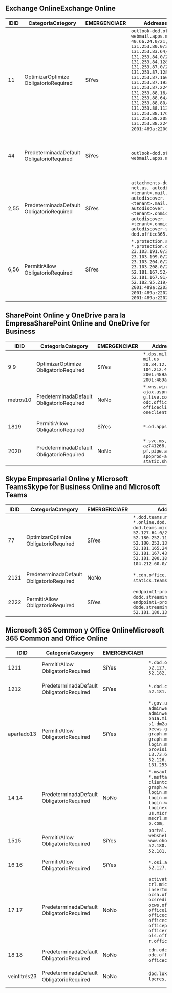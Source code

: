 <!--THIS FILE IS AUTOMATICALLY GENERATED. MANUAL CHANGES WILL BE OVERWRITTEN.-->
<!--Please contact the Office 365 Endpoints team with any questions.-->
<!--USGovDoD endpoints version 2019112700-->
<!--File generated 2019-11-27 11:00:08.0914-->

## <a name="exchange-online"></a><span data-ttu-id="fcebf-101">Exchange Online</span><span class="sxs-lookup"><span data-stu-id="fcebf-101">Exchange Online</span></span>

<span data-ttu-id="fcebf-102">ID</span><span class="sxs-lookup"><span data-stu-id="fcebf-102">ID</span></span> | <span data-ttu-id="fcebf-103">Categoría</span><span class="sxs-lookup"><span data-stu-id="fcebf-103">Category</span></span> | <span data-ttu-id="fcebf-104">EMERGENCIA</span><span class="sxs-lookup"><span data-stu-id="fcebf-104">ER</span></span> | <span data-ttu-id="fcebf-105">Addresses</span><span class="sxs-lookup"><span data-stu-id="fcebf-105">Addresses</span></span> | <span data-ttu-id="fcebf-106">Puertos</span><span class="sxs-lookup"><span data-stu-id="fcebf-106">Ports</span></span>
-- | -------------------- | --- | ---------------------------------------------------------------------------------------------------------------------------------------------------------------------------------------------------------------------------------------------------------------------------------------------------------------------------------------------------------------------------------------------- | -------------------------------
<span data-ttu-id="fcebf-107">1</span><span class="sxs-lookup"><span data-stu-id="fcebf-107">1</span></span> | <span data-ttu-id="fcebf-108">Optimizar</span><span class="sxs-lookup"><span data-stu-id="fcebf-108">Optimize</span></span><BR><span data-ttu-id="fcebf-109">Obligatorio</span><span class="sxs-lookup"><span data-stu-id="fcebf-109">Required</span></span> | <span data-ttu-id="fcebf-110">Sí</span><span class="sxs-lookup"><span data-stu-id="fcebf-110">Yes</span></span> | `outlook-dod.office365.us, webmail.apps.mil`<BR>`40.66.24.0/21, 131.253.80.0/24, 131.253.83.64/26, 131.253.84.0/26, 131.253.84.128/26, 131.253.87.0/25, 131.253.87.128/28, 131.253.87.160/27, 131.253.87.192/28, 131.253.87.224/28, 131.253.88.16/28, 131.253.88.64/28, 131.253.88.80/28, 131.253.88.112/28, 131.253.88.176/28, 131.253.88.208/28, 131.253.88.224/28, 2001:489a:2200:500::/56` | <span data-ttu-id="fcebf-111">**TCP:** 443, 80</span><span class="sxs-lookup"><span data-stu-id="fcebf-111">**TCP:** 443, 80</span></span>
<span data-ttu-id="fcebf-112">4</span><span class="sxs-lookup"><span data-stu-id="fcebf-112">4</span></span> | <span data-ttu-id="fcebf-113">Predeterminada</span><span class="sxs-lookup"><span data-stu-id="fcebf-113">Default</span></span><BR><span data-ttu-id="fcebf-114">Obligatorio</span><span class="sxs-lookup"><span data-stu-id="fcebf-114">Required</span></span> | <span data-ttu-id="fcebf-115">Sí</span><span class="sxs-lookup"><span data-stu-id="fcebf-115">Yes</span></span> | `outlook-dod.office365.us, webmail.apps.mil` | <span data-ttu-id="fcebf-116">**TCP:** 143, 25, 587, 993, 995</span><span class="sxs-lookup"><span data-stu-id="fcebf-116">**TCP:** 143, 25, 587, 993, 995</span></span>
<span data-ttu-id="fcebf-117">2,5</span><span class="sxs-lookup"><span data-stu-id="fcebf-117">5</span></span> | <span data-ttu-id="fcebf-118">Predeterminada</span><span class="sxs-lookup"><span data-stu-id="fcebf-118">Default</span></span><BR><span data-ttu-id="fcebf-119">Obligatorio</span><span class="sxs-lookup"><span data-stu-id="fcebf-119">Required</span></span> | <span data-ttu-id="fcebf-120">Sí</span><span class="sxs-lookup"><span data-stu-id="fcebf-120">Yes</span></span> | `attachments-dod.office365-net.us, autodiscover.<tenant>.mail.onmicrosoft.com, autodiscover.<tenant>.mail.onmicrosoft.us, autodiscover.<tenant>.onmicrosoft.com, autodiscover.<tenant>.onmicrosoft.us, autodiscover-s-dod.office365.us` | <span data-ttu-id="fcebf-121">**TCP:** 443, 80</span><span class="sxs-lookup"><span data-stu-id="fcebf-121">**TCP:** 443, 80</span></span>
<span data-ttu-id="fcebf-122">6,5</span><span class="sxs-lookup"><span data-stu-id="fcebf-122">6</span></span> | <span data-ttu-id="fcebf-123">Permitir</span><span class="sxs-lookup"><span data-stu-id="fcebf-123">Allow</span></span><BR><span data-ttu-id="fcebf-124">Obligatorio</span><span class="sxs-lookup"><span data-stu-id="fcebf-124">Required</span></span> | <span data-ttu-id="fcebf-125">Sí</span><span class="sxs-lookup"><span data-stu-id="fcebf-125">Yes</span></span> | `*.protection.apps.mil, *.protection.office365.us`<BR>`23.103.191.0/24, 23.103.199.0/25, 23.103.204.0/22, 23.103.208.0/22, 52.181.167.52/32, 52.181.167.91/32, 52.182.95.219/32, 2001:489a:2202::/62, 2001:489a:2202:8::/62, 2001:489a:2202:2000::/63` | <span data-ttu-id="fcebf-126">**TCP:** 25, 443</span><span class="sxs-lookup"><span data-stu-id="fcebf-126">**TCP:** 25, 443</span></span>

## <a name="sharepoint-online-and-onedrive-for-business"></a><span data-ttu-id="fcebf-127">SharePoint Online y OneDrive para la Empresa</span><span class="sxs-lookup"><span data-stu-id="fcebf-127">SharePoint Online and OneDrive for Business</span></span>

<span data-ttu-id="fcebf-128">ID</span><span class="sxs-lookup"><span data-stu-id="fcebf-128">ID</span></span> | <span data-ttu-id="fcebf-129">Categoría</span><span class="sxs-lookup"><span data-stu-id="fcebf-129">Category</span></span> | <span data-ttu-id="fcebf-130">EMERGENCIA</span><span class="sxs-lookup"><span data-stu-id="fcebf-130">ER</span></span> | <span data-ttu-id="fcebf-131">Addresses</span><span class="sxs-lookup"><span data-stu-id="fcebf-131">Addresses</span></span> | <span data-ttu-id="fcebf-132">Puertos</span><span class="sxs-lookup"><span data-stu-id="fcebf-132">Ports</span></span>
-- | -------------------- | --- | -------------------------------------------------------------------------------------------------------------------------- | ----------------
<span data-ttu-id="fcebf-133">9 </span><span class="sxs-lookup"><span data-stu-id="fcebf-133">9</span></span> | <span data-ttu-id="fcebf-134">Optimizar</span><span class="sxs-lookup"><span data-stu-id="fcebf-134">Optimize</span></span><BR><span data-ttu-id="fcebf-135">Obligatorio</span><span class="sxs-lookup"><span data-stu-id="fcebf-135">Required</span></span> | <span data-ttu-id="fcebf-136">Sí</span><span class="sxs-lookup"><span data-stu-id="fcebf-136">Yes</span></span> | `*.dps.mil, *.sharepoint-mil.us`<BR>`20.34.12.0/22, 104.212.48.0/23, 2001:489a:2204::/63, 2001:489a:2204:c00::/54` | <span data-ttu-id="fcebf-137">**TCP:** 443, 80</span><span class="sxs-lookup"><span data-stu-id="fcebf-137">**TCP:** 443, 80</span></span>
<span data-ttu-id="fcebf-138">metros</span><span class="sxs-lookup"><span data-stu-id="fcebf-138">10</span></span> | <span data-ttu-id="fcebf-139">Predeterminada</span><span class="sxs-lookup"><span data-stu-id="fcebf-139">Default</span></span><BR><span data-ttu-id="fcebf-140">Obligatorio</span><span class="sxs-lookup"><span data-stu-id="fcebf-140">Required</span></span> | <span data-ttu-id="fcebf-141">No</span><span class="sxs-lookup"><span data-stu-id="fcebf-141">No</span></span> | `*.wns.windows.com, ajax.aspnetcdn.com, g.live.com, odc.officeapps.live.com, officeclient.microsoft.com, oneclient.sfx.ms` | <span data-ttu-id="fcebf-142">**TCP:** 443, 80</span><span class="sxs-lookup"><span data-stu-id="fcebf-142">**TCP:** 443, 80</span></span>
<span data-ttu-id="fcebf-143">18</span><span class="sxs-lookup"><span data-stu-id="fcebf-143">19</span></span> | <span data-ttu-id="fcebf-144">Permitir</span><span class="sxs-lookup"><span data-stu-id="fcebf-144">Allow</span></span><BR><span data-ttu-id="fcebf-145">Obligatorio</span><span class="sxs-lookup"><span data-stu-id="fcebf-145">Required</span></span> | <span data-ttu-id="fcebf-146">Sí</span><span class="sxs-lookup"><span data-stu-id="fcebf-146">Yes</span></span> | `*.od.apps.mil, od.apps.mil` | <span data-ttu-id="fcebf-147">**TCP:** 443, 80</span><span class="sxs-lookup"><span data-stu-id="fcebf-147">**TCP:** 443, 80</span></span>
<span data-ttu-id="fcebf-148">20</span><span class="sxs-lookup"><span data-stu-id="fcebf-148">20</span></span> | <span data-ttu-id="fcebf-149">Predeterminada</span><span class="sxs-lookup"><span data-stu-id="fcebf-149">Default</span></span><BR><span data-ttu-id="fcebf-150">Obligatorio</span><span class="sxs-lookup"><span data-stu-id="fcebf-150">Required</span></span> | <span data-ttu-id="fcebf-151">No</span><span class="sxs-lookup"><span data-stu-id="fcebf-151">No</span></span> | `*.svc.ms, az741266.vo.msecnd.net, pf.pipe.aria.microsoft.com, spoprod-a.akamaihd.net, static.sharepointonline.com` | <span data-ttu-id="fcebf-152">**TCP:** 443, 80</span><span class="sxs-lookup"><span data-stu-id="fcebf-152">**TCP:** 443, 80</span></span>

## <a name="skype-for-business-online-and-microsoft-teams"></a><span data-ttu-id="fcebf-153">Skype Empresarial Online y Microsoft Teams</span><span class="sxs-lookup"><span data-stu-id="fcebf-153">Skype for Business Online and Microsoft Teams</span></span>

<span data-ttu-id="fcebf-154">ID</span><span class="sxs-lookup"><span data-stu-id="fcebf-154">ID</span></span> | <span data-ttu-id="fcebf-155">Categoría</span><span class="sxs-lookup"><span data-stu-id="fcebf-155">Category</span></span> | <span data-ttu-id="fcebf-156">EMERGENCIA</span><span class="sxs-lookup"><span data-stu-id="fcebf-156">ER</span></span> | <span data-ttu-id="fcebf-157">Addresses</span><span class="sxs-lookup"><span data-stu-id="fcebf-157">Addresses</span></span> | <span data-ttu-id="fcebf-158">Puertos</span><span class="sxs-lookup"><span data-stu-id="fcebf-158">Ports</span></span>
-- | -------------------- | --- | -------------------------------------------------------------------------------------------------------------------------------------------------------------------------------------------------------------------------------------------------------------------------------------------------------------------------------------------------------- | -----------------------------------------------
<span data-ttu-id="fcebf-159">7</span><span class="sxs-lookup"><span data-stu-id="fcebf-159">7</span></span> | <span data-ttu-id="fcebf-160">Optimizar</span><span class="sxs-lookup"><span data-stu-id="fcebf-160">Optimize</span></span><BR><span data-ttu-id="fcebf-161">Obligatorio</span><span class="sxs-lookup"><span data-stu-id="fcebf-161">Required</span></span> | <span data-ttu-id="fcebf-162">Sí</span><span class="sxs-lookup"><span data-stu-id="fcebf-162">Yes</span></span> | `*.dod.teams.microsoft.us, *.online.dod.skypeforbusiness.us, dod.teams.microsoft.us`<BR>`52.127.64.0/21, 52.180.249.148/32, 52.180.252.118/32, 52.180.252.187/32, 52.180.253.137/32, 52.180.253.154/32, 52.181.165.243/32, 52.181.166.119/32, 52.181.167.43/32, 52.181.167.64/32, 52.181.200.104/32, 104.212.32.0/22, 104.212.60.0/23, 195.134.240.0/22` | <span data-ttu-id="fcebf-163">**TCP:** 443</span><span class="sxs-lookup"><span data-stu-id="fcebf-163">**TCP:** 443</span></span><BR><span data-ttu-id="fcebf-164">**UDP:** 3478, 3479, 3480, 3481</span><span class="sxs-lookup"><span data-stu-id="fcebf-164">**UDP:** 3478, 3479, 3480, 3481</span></span>
<span data-ttu-id="fcebf-165">21</span><span class="sxs-lookup"><span data-stu-id="fcebf-165">21</span></span> | <span data-ttu-id="fcebf-166">Predeterminada</span><span class="sxs-lookup"><span data-stu-id="fcebf-166">Default</span></span><BR><span data-ttu-id="fcebf-167">Obligatorio</span><span class="sxs-lookup"><span data-stu-id="fcebf-167">Required</span></span> | <span data-ttu-id="fcebf-168">No</span><span class="sxs-lookup"><span data-stu-id="fcebf-168">No</span></span> | `*.cdn.office.net, statics.teams.microsoft.com` | <span data-ttu-id="fcebf-169">**TCP:** 443</span><span class="sxs-lookup"><span data-stu-id="fcebf-169">**TCP:** 443</span></span>
<span data-ttu-id="fcebf-170">22</span><span class="sxs-lookup"><span data-stu-id="fcebf-170">22</span></span> | <span data-ttu-id="fcebf-171">Permitir</span><span class="sxs-lookup"><span data-stu-id="fcebf-171">Allow</span></span><BR><span data-ttu-id="fcebf-172">Obligatorio</span><span class="sxs-lookup"><span data-stu-id="fcebf-172">Required</span></span> | <span data-ttu-id="fcebf-173">Sí</span><span class="sxs-lookup"><span data-stu-id="fcebf-173">Yes</span></span> | `endpoint1-proddodcecompsvc-dodc.streaming.media.usgovcloudapi.net, endpoint1-proddodeacompsvc-dode.streaming.media.usgovcloudapi.net`<BR>`52.181.180.135/32, 52.182.53.6/32` | <span data-ttu-id="fcebf-174">**TCP:** 443</span><span class="sxs-lookup"><span data-stu-id="fcebf-174">**TCP:** 443</span></span>

## <a name="microsoft-365-common-and-office-online"></a><span data-ttu-id="fcebf-175">Microsoft 365 Common y Office Online</span><span class="sxs-lookup"><span data-stu-id="fcebf-175">Microsoft 365 Common and Office Online</span></span>

<span data-ttu-id="fcebf-176">ID</span><span class="sxs-lookup"><span data-stu-id="fcebf-176">ID</span></span> | <span data-ttu-id="fcebf-177">Categoría</span><span class="sxs-lookup"><span data-stu-id="fcebf-177">Category</span></span> | <span data-ttu-id="fcebf-178">EMERGENCIA</span><span class="sxs-lookup"><span data-stu-id="fcebf-178">ER</span></span> | <span data-ttu-id="fcebf-179">Addresses</span><span class="sxs-lookup"><span data-stu-id="fcebf-179">Addresses</span></span> | <span data-ttu-id="fcebf-180">Puertos</span><span class="sxs-lookup"><span data-stu-id="fcebf-180">Ports</span></span>
-- | ------------------- | --- | ------------------------------------------------------------------------------------------------------------------------------------------------------------------------------------------------------------------------------------------------------------------------------------------------------------------------------------------------------------------------------------------------------------------------- | ----------------
<span data-ttu-id="fcebf-181">12</span><span class="sxs-lookup"><span data-stu-id="fcebf-181">11</span></span> | <span data-ttu-id="fcebf-182">Permitir</span><span class="sxs-lookup"><span data-stu-id="fcebf-182">Allow</span></span><BR><span data-ttu-id="fcebf-183">Obligatorio</span><span class="sxs-lookup"><span data-stu-id="fcebf-183">Required</span></span> | <span data-ttu-id="fcebf-184">Sí</span><span class="sxs-lookup"><span data-stu-id="fcebf-184">Yes</span></span> | `*.dod.online.office365.us`<BR>`52.127.80.0/23, 52.181.164.39/32, 52.182.95.191/32` | <span data-ttu-id="fcebf-185">**TCP:** 443</span><span class="sxs-lookup"><span data-stu-id="fcebf-185">**TCP:** 443</span></span>
<span data-ttu-id="fcebf-186">12</span><span class="sxs-lookup"><span data-stu-id="fcebf-186">12</span></span> | <span data-ttu-id="fcebf-187">Predeterminada</span><span class="sxs-lookup"><span data-stu-id="fcebf-187">Default</span></span><BR><span data-ttu-id="fcebf-188">Obligatorio</span><span class="sxs-lookup"><span data-stu-id="fcebf-188">Required</span></span> | <span data-ttu-id="fcebf-189">Sí</span><span class="sxs-lookup"><span data-stu-id="fcebf-189">Yes</span></span> | `*.dod.cdn.office365.us`<BR>`52.181.164.39/32, 52.182.95.191/32` | <span data-ttu-id="fcebf-190">**TCP:** 443</span><span class="sxs-lookup"><span data-stu-id="fcebf-190">**TCP:** 443</span></span>
<span data-ttu-id="fcebf-191">apartado</span><span class="sxs-lookup"><span data-stu-id="fcebf-191">13</span></span> | <span data-ttu-id="fcebf-192">Permitir</span><span class="sxs-lookup"><span data-stu-id="fcebf-192">Allow</span></span><BR><span data-ttu-id="fcebf-193">Obligatorio</span><span class="sxs-lookup"><span data-stu-id="fcebf-193">Required</span></span> | <span data-ttu-id="fcebf-194">Sí</span><span class="sxs-lookup"><span data-stu-id="fcebf-194">Yes</span></span> | `*.gov.us.microsoftonline.com, adminwebservice.gov.us.microsoftonline.com, adminwebservice-s1-bn1a.microsoftonline.com, adminwebservice-s1-dm2a.microsoftonline.com, becws.gov.us.microsoftonline.com, dod-graph.microsoft.us, graph.microsoftazure.us, login.microsoftonline.us, provisioningapi.gov.us.microsoftonline.com`<BR>`13.73.64.64/26, 13.73.208.128/25, 52.126.194.0/23, 52.244.120.128/25, 131.253.120.0/24` | <span data-ttu-id="fcebf-195">**TCP:** 443</span><span class="sxs-lookup"><span data-stu-id="fcebf-195">**TCP:** 443</span></span>
<span data-ttu-id="fcebf-196">14 </span><span class="sxs-lookup"><span data-stu-id="fcebf-196">14</span></span> | <span data-ttu-id="fcebf-197">Predeterminada</span><span class="sxs-lookup"><span data-stu-id="fcebf-197">Default</span></span><BR><span data-ttu-id="fcebf-198">Obligatorio</span><span class="sxs-lookup"><span data-stu-id="fcebf-198">Required</span></span> | <span data-ttu-id="fcebf-199">No</span><span class="sxs-lookup"><span data-stu-id="fcebf-199">No</span></span> | `*.msauth.net, *.msauthimages.us, *.msftauth.net, *.msftauthimages.us, clientconfig.microsoftonline-p.net, graph.windows.net, login.microsoftonline.com, login.microsoftonline-p.com, login.windows.net, loginex.microsoftonline.com, login-us.microsoftonline.com, mscrl.microsoft.com, nexus.microsoftonline-p.com, secure.aadcdn.microsoftonline-p.com` | <span data-ttu-id="fcebf-200">**TCP:** 443</span><span class="sxs-lookup"><span data-stu-id="fcebf-200">**TCP:** 443</span></span>
<span data-ttu-id="fcebf-201">15</span><span class="sxs-lookup"><span data-stu-id="fcebf-201">15</span></span> | <span data-ttu-id="fcebf-202">Permitir</span><span class="sxs-lookup"><span data-stu-id="fcebf-202">Allow</span></span><BR><span data-ttu-id="fcebf-203">Obligatorio</span><span class="sxs-lookup"><span data-stu-id="fcebf-203">Required</span></span> | <span data-ttu-id="fcebf-204">Sí</span><span class="sxs-lookup"><span data-stu-id="fcebf-204">Yes</span></span> | `portal.apps.mil, webshell.dodsuite.office365.us, www.ohome.apps.mil`<BR>`52.180.251.166/32, 52.181.160.19/32, 52.181.160.113/32, 52.182.92.132/32` | <span data-ttu-id="fcebf-205">**TCP:** 443</span><span class="sxs-lookup"><span data-stu-id="fcebf-205">**TCP:** 443</span></span>
<span data-ttu-id="fcebf-206">16 </span><span class="sxs-lookup"><span data-stu-id="fcebf-206">16</span></span> | <span data-ttu-id="fcebf-207">Permitir</span><span class="sxs-lookup"><span data-stu-id="fcebf-207">Allow</span></span><BR><span data-ttu-id="fcebf-208">Obligatorio</span><span class="sxs-lookup"><span data-stu-id="fcebf-208">Required</span></span> | <span data-ttu-id="fcebf-209">Sí</span><span class="sxs-lookup"><span data-stu-id="fcebf-209">Yes</span></span> | `*.osi.apps.mil`<BR>`52.127.72.0/21, 2001:489a:2206::/48` | <span data-ttu-id="fcebf-210">**TCP:** 443</span><span class="sxs-lookup"><span data-stu-id="fcebf-210">**TCP:** 443</span></span>
<span data-ttu-id="fcebf-211">17 </span><span class="sxs-lookup"><span data-stu-id="fcebf-211">17</span></span> | <span data-ttu-id="fcebf-212">Predeterminada</span><span class="sxs-lookup"><span data-stu-id="fcebf-212">Default</span></span><BR><span data-ttu-id="fcebf-213">Obligatorio</span><span class="sxs-lookup"><span data-stu-id="fcebf-213">Required</span></span> | <span data-ttu-id="fcebf-214">No</span><span class="sxs-lookup"><span data-stu-id="fcebf-214">No</span></span> | `activation.sls.microsoft.com, crl.microsoft.com, go.microsoft.com, insertmedia.bing.office.net, ocsa.officeapps.live.com, ocsredir.officeapps.live.com, ocws.officeapps.live.com, office15client.microsoft.com, officecdn.microsoft.com, officecdn.microsoft.com.edgesuite.net, officepreviewredir.microsoft.com, officeredir.microsoft.com, ols.officeapps.live.com, r.office.microsoft.com` | <span data-ttu-id="fcebf-215">**TCP:** 443, 80</span><span class="sxs-lookup"><span data-stu-id="fcebf-215">**TCP:** 443, 80</span></span>
<span data-ttu-id="fcebf-216">18 </span><span class="sxs-lookup"><span data-stu-id="fcebf-216">18</span></span> | <span data-ttu-id="fcebf-217">Predeterminada</span><span class="sxs-lookup"><span data-stu-id="fcebf-217">Default</span></span><BR><span data-ttu-id="fcebf-218">Obligatorio</span><span class="sxs-lookup"><span data-stu-id="fcebf-218">Required</span></span> | <span data-ttu-id="fcebf-219">No</span><span class="sxs-lookup"><span data-stu-id="fcebf-219">No</span></span> | `cdn.odc.officeapps.live.com, odc.officeapps.live.com, officeclient.microsoft.com` | <span data-ttu-id="fcebf-220">**TCP:** 443, 80</span><span class="sxs-lookup"><span data-stu-id="fcebf-220">**TCP:** 443, 80</span></span>
<span data-ttu-id="fcebf-221">veintitrés</span><span class="sxs-lookup"><span data-stu-id="fcebf-221">23</span></span> | <span data-ttu-id="fcebf-222">Predeterminada</span><span class="sxs-lookup"><span data-stu-id="fcebf-222">Default</span></span><BR><span data-ttu-id="fcebf-223">Obligatorio</span><span class="sxs-lookup"><span data-stu-id="fcebf-223">Required</span></span> | <span data-ttu-id="fcebf-224">No</span><span class="sxs-lookup"><span data-stu-id="fcebf-224">No</span></span> | `dod.loki.office365.us, lpcres.delve.office.com` | <span data-ttu-id="fcebf-225">**TCP:** 443</span><span class="sxs-lookup"><span data-stu-id="fcebf-225">**TCP:** 443</span></span>
